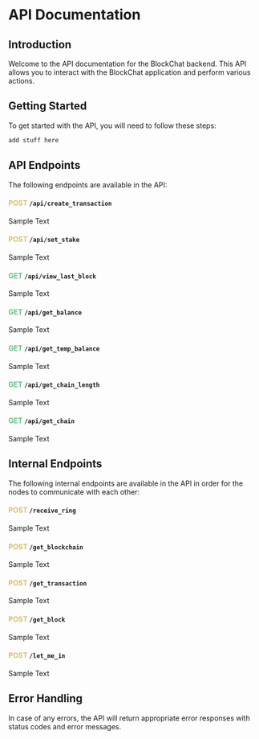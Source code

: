 # API Documentation

## Introduction
Welcome to the API documentation for the BlockChat backend. This API allows you to interact with the BlockChat application and perform various actions.

## Getting Started
To get started with the API, you will need to follow these steps:

```bash 
add stuff here
```

## API Endpoints
The following endpoints are available in the API:

#### <span style="color:#d7bf6c">POST</span> `/api/create_transaction`
Sample Text

#### <span style="color:#d7bf6c">POST</span> `/api/set_stake`
Sample Text

#### <span style="color:#63bc86">GET</span> `/api/view_last_block`
Sample Text

#### <span style="color:#63bc86">GET</span> `/api/get_balance`
Sample Text

#### <span style="color:#63bc86">GET</span> `/api/get_temp_balance`
Sample Text

#### <span style="color:#63bc86">GET</span> `/api/get_chain_length`
Sample Text

#### <span style="color:#63bc86">GET</span> `/api/get_chain`
Sample Text

## Internal Endpoints
The following internal endpoints are available in the API in order for the nodes to communicate with each other:

 

#### <span style="color:#d7bf6c">POST</span> `/receive_ring`
Sample Text

#### <span style="color:#d7bf6c">POST</span> `/get_blockchain`
Sample Text

#### <span style="color:#d7bf6c">POST</span> `/get_transaction`
Sample Text

#### <span style="color:#d7bf6c">POST</span> `/get_block`
Sample Text

#### <span style="color:#d7bf6c">POST</span> `/let_me_in`
Sample Text


## Error Handling
In case of any errors, the API will return appropriate error responses with status codes and error messages.